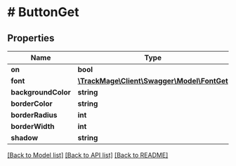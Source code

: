# # ButtonGet

## Properties

Name | Type | Description | Notes
------------ | ------------- | ------------- | -------------
**on** | **bool** |  | [optional] 
**font** | [**\TrackMage\Client\Swagger\Model\FontGet**](FontGet.md) |  | [optional] 
**backgroundColor** | **string** |  | [optional] 
**borderColor** | **string** |  | [optional] 
**borderRadius** | **int** |  | [optional] 
**borderWidth** | **int** |  | [optional] 
**shadow** | **string** |  | [optional] 

[[Back to Model list]](../../README.md#documentation-for-models) [[Back to API list]](../../README.md#documentation-for-api-endpoints) [[Back to README]](../../README.md)


